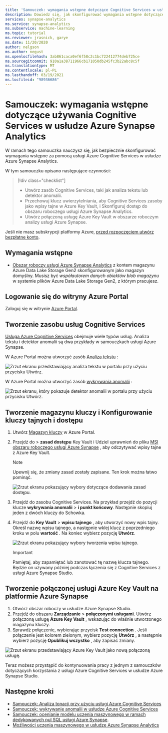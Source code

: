 ```yaml
---
title: 'Samouczek: wymagania wstępne dotyczące Cognitive Services w usłudze Azure Synapse Analytics'
description: Dowiedz się, jak skonfigurować wymagania wstępne dotyczące używania Cognitive Services w usłudze Azure Synapse.
services: synapse-analytics
ms.service: synapse-analytics
ms.subservice: machine-learning
ms.topic: tutorial
ms.reviewer: jrasnick, garye
ms.date: 11/20/2020
author: nelgson
ms.author: negust
ms.openlocfilehash: 3ab861caca0ef6f58c2c1bc722412774deb725ce
ms.sourcegitcommit: 910a1a38711966cb171050db245fc3b22abc8c5f
ms.translationtype: MT
ms.contentlocale: pl-PL
ms.lasthandoff: 03/19/2021
ms.locfileid: "98936686"
---
```

# <a name="tutorial-prerequisites-for-using-cognitive-services-in-azure-synapse-analytics"></a>Samouczek: wymagania wstępne dotyczące używania Cognitive Services w usłudze Azure Synapse Analytics

W ramach tego samouczka nauczysz się, jak bezpiecznie skonfigurować wymagania wstępne za pomocą usługi Azure Cognitive Services w usłudze Azure Synapse Analytics.

W tym samouczku opisano następujące czynności:
> [!div class="checklist"]
> - Utwórz zasób Cognitive Services, taki jak analiza tekstu lub detektor anomalii.
> - Przechowuj klucz uwierzytelniania, aby Cognitive Services zasoby jako wpisy tajne w Azure Key Vault, i Skonfiguruj dostęp do obszaru roboczego usługi Azure Synapse Analytics.
> - Utwórz połączoną usługę Azure Key Vault w obszarze roboczym analizy usługi Azure Synapse.

Jeśli nie masz subskrypcji platformy Azure, [przed rozpoczęciem utwórz bezpłatne konto](https://azure.microsoft.com/free/).

## <a name="prerequisites"></a>Wymagania wstępne

- [Obszar roboczy usługi Azure Synapse Analytics](../get-started-create-workspace.md) z kontem magazynu Azure Data Lake Storage Gen2 skonfigurowanym jako magazyn domyślny. Musisz być *współautorem danych obiektów blob magazynu* w systemie plików Azure Data Lake Storage Gen2, z którym pracujesz.

## <a name="sign-in-to-the-azure-portal"></a>Logowanie się do witryny Azure Portal

Zaloguj się w witrynie [Azure Portal](https://portal.azure.com/).

## <a name="create-a-cognitive-services-resource"></a>Tworzenie zasobu usług Cognitive Services

[Usługa Azure Cognitive Services](../../cognitive-services/index.yml) obejmuje wiele typów usług. Analiza tekstu i detektor anomalii są dwa przykłady w samouczkach usługi Azure Synapse.

W Azure Portal można utworzyć zasób [Analiza tekstu](https://ms.portal.azure.com/#create/Microsoft.CognitiveServicesTextAnalytics) :

![Zrzut ekranu przedstawiający analiza tekstu w portalu przy użyciu przycisku Utwórz.](media/tutorial-configure-cognitive-services/tutorial-configure-cognitive-services-00b.png)

W Azure Portal można utworzyć zasób [wykrywania anomalii](https://ms.portal.azure.com/#create/Microsoft.CognitiveServicesTextAnalytics) :

![Zrzut ekranu, który pokazuje detektor anomalii w portalu przy użyciu przycisku Utwórz.](media/tutorial-configure-cognitive-services/tutorial-configure-cognitive-services-00a.png)

## <a name="create-a-key-vault-and-configure-secrets-and-access"></a>Tworzenie magazynu kluczy i Konfigurowanie kluczy tajnych i dostępu

1. Utwórz [Magazyn kluczy](https://ms.portal.azure.com/#create/Microsoft.KeyVault) w Azure Portal.
2. Przejdź do   >  **zasad dostępu** Key Vault i Udziel uprawnień do pliku [MSI obszaru roboczego usługi Azure Synapse](../security/synapse-workspace-managed-identity.md) , aby odczytywać wpisy tajne z Azure Key Vault.

   > [!NOTE]
   > Upewnij się, że zmiany zasad zostały zapisane. Ten krok można łatwo pominąć.

   ![Zrzut ekranu pokazujący wybory dotyczące dodawania zasad dostępu.](media/tutorial-configure-cognitive-services/tutorial-configure-cognitive-services-00c.png)

3. Przejdź do zasobu Cognitive Services. Na przykład przejdź do pozycji klucze **wykrywania anomalii**  >  **i punkt końcowy**. Następnie skopiuj jeden z dwóch kluczy do Schowka.

4. Przejdź do **Key Vault**  >  **wpisu tajnego** , aby utworzyć nowy wpis tajny. Określ nazwę wpisu tajnego, a następnie wklej klucz z poprzedniego kroku w polu **wartość** . Na koniec wybierz pozycję **Utwórz**.

   ![Zrzut ekranu pokazujący wybory tworzenia wpisu tajnego.](media/tutorial-configure-cognitive-services/tutorial-configure-cognitive-services-00d.png)

   > [!IMPORTANT]
   > Pamiętaj, aby zapamiętać lub zanotować tę nazwę klucza tajnego. Będzie on używany później podczas łączenia się z Cognitive Services z usługi Azure Synapse Studio.

## <a name="create-an-azure-key-vault-linked-service-in-azure-synapse"></a>Tworzenie połączonej usługi Azure Key Vault na platformie Azure Synapse

1. Otwórz obszar roboczy w usłudze Azure Synapse Studio. 
2. Przejdź do obszaru **Zarządzanie**  >  **połączonymi usługami**. Utwórz połączoną usługę **Azure Key Vault** , wskazując do właśnie utworzonego magazynu kluczy. 
3. Sprawdź połączenie, wybierając przycisk **Test connection** . Jeśli połączenie jest kolorem zielonym, wybierz pozycję **Utwórz** , a następnie wybierz pozycję **Opublikuj wszystko** , aby zapisać zmiany.

![Zrzut ekranu przedstawiający Azure Key Vault jako nową połączoną usługę.](media/tutorial-configure-cognitive-services/tutorial-configure-cognitive-services-00e.png)

Teraz możesz przystąpić do kontynuowania pracy z jednym z samouczków dotyczących korzystania z usługi Azure Cognitive Services w usłudze Azure Synapse Studio.

## <a name="next-steps"></a>Następne kroki

- [Samouczek: Analiza tonacji przy użyciu usługi Azure Cognitive Services](tutorial-cognitive-services-sentiment.md)
- [Samouczek: wykrywanie anomalii w usłudze Azure Cognitive Services](tutorial-cognitive-services-sentiment.md)
- [Samouczek: ocenianie modelu uczenia maszynowego w ramach dedykowanych pul SQL usługi Azure Synapse](tutorial-sql-pool-model-scoring-wizard.md).
- [Możliwości uczenia maszynowego w usłudze Azure Synapse Analytics](what-is-machine-learning.md)